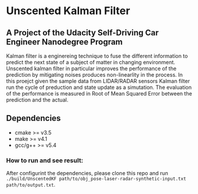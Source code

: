 # Unscented Kalman Filter
A Project of the Udacity Self-Driving Car Engineer Nanodegree Program
---

Kalman filter is a enginereing technique to fuse the different information to predict the next state of a subject of matter in changing environment.
Unscented kalman filter in particular improves the performance of the prediction by mitigating noises produces non-linearlity in the process.
In this proejct given the sample data from LIDAR/RADAR sensors Kalman filter run the cycle of preduction and state update as a simutation.
The evaluation of the performance is measured in Root of Mean Squared Error between the prediction and the actual.

## Dependencies

* cmake >= v3.5
* make >= v4.1
* gcc/g++ >= v5.4

### How to run and see result: 
After configurint the dependencies, please clone this repo and run `./build/UnscentedKF path/to/obj_pose-laser-radar-synthetic-input.txt path/to/output.txt`.